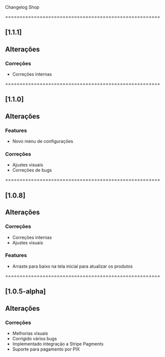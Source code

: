 Changelog Shop

======================================================
## [1.1.1]

## Alterações


### Correções

- Correções internas

======================================================
## [1.1.0]

## Alterações

### Features

- Novo menu de configurações

### Correções

- Ajustes visuais
- Correções de bugs

======================================================
## [1.0.8]

## Alterações

### Correções

- Correções internas
- Ajustes visuais

### Features

- Arraste para baixo na tela inicial para atualizar os produtos

======================================================

## [1.0.5-alpha]

## Alterações

### Correções

- Melhorias visuais
- Corrigido vários bugs
- Implementado integração a Stripe Pagments
- Suporte para pagamento por PIX
